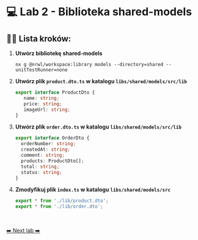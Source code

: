 # 💻 Lab 2 - Biblioteka shared-models

## 🏋️‍♀️ Lista kroków:

1. **Utwórz bibliotekę shared-models**

   ```shell
   nx g @nrwl/workspace:library models --directory=shared --unitTestRunner=none
   ```

2. **Utwórz plik `product.dto.ts` w katalogu `libs/shared/models/src/lib`**

   ```typescript
   export interface ProductDto {
      name: string;
      price: string;
      imageUrl: string;
   }
   ```

3. **Utwórz plik `order.dto.ts` w katalogu `libs/shared/models/src/lib`**

   ```typescript
   export interface OrderDto {
     orderNumber: string;
     createdAt: string;
     comment: string;
     products: ProductDto[];
     total: string;
     status: string;
   }
   ```

4. **Zmodyfikuj plik `index.ts` w katalogu `libs/shared/models/src`**

   ```typescript
   export * from './lib/product.dto';
   export * from './lib/order.dto';
   ```
<br>

[➡️ Next lab ➡️](./lab_3.md)

